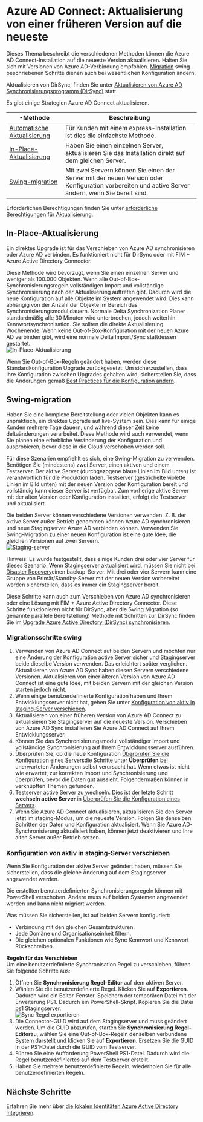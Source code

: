 <properties
   pageTitle="Azure AD Connect: Aktualisieren von einer früheren Version | Microsoft Azure"
   description="Erläutert die verschiedenen Methoden zum Aktualisieren auf die neueste Version von Azure Active Directory verbinden, einschließlich Upgrades und Migration des Swing."
   services="active-directory"
   documentationCenter=""
   authors="AndKjell"
   manager="femila"
   editor=""/>

<tags
   ms.service="active-directory"
   ms.devlang="na"
   ms.topic="article"
   ms.tgt_pltfrm="na"
   ms.workload="Identity"
   ms.date="10/12/2016"
   ms.author="billmath"/>

# <a name="azure-ad-connect-upgrade-from-a-previous-version-to-the-latest"></a>Azure AD Connect: Aktualisierung von einer früheren Version auf die neueste
Dieses Thema beschreibt die verschiedenen Methoden können die Azure AD Connect-Installation auf die neueste Version aktualisieren. Halten Sie sich mit Versionen von Azure AD-Verbindung empfohlen. [Migration](#swing-migration) swing beschriebenen Schritte dienen auch bei wesentlichen Konfiguration ändern.

Aktualisieren von DirSync, finden Sie unter [Aktualisieren von Azure AD Synchronisierungsprogramm (DirSync)](./connect/active-directory-aadconnect-dirsync-upgrade-get-started.md) statt.

Es gibt einige Strategien Azure AD Connect aktualisieren.

-Methode | Beschreibung
--- | ---
[Automatische Aktualisierung](active-directory-aadconnect-feature-automatic-upgrade.md) | Für Kunden mit einem express-Installation ist dies die einfachste Methode.
[In-Place-Aktualisierung](#in-place-upgrade) | Haben Sie einen einzelnen Server, aktualisieren Sie das Installation direkt auf dem gleichen Server.
[Swing-migration](#swing-migration) | Mit zwei Servern können Sie einen der Server mit der neuen Version oder Konfiguration vorbereiten und active Server ändern, wenn Sie bereit sind.

Erforderlichen Berechtigungen finden Sie unter [erforderliche Berechtigungen für Aktualisierung](./connect/active-directory-aadconnect-accounts-permissions.md#upgrade).

## <a name="in-place-upgrade"></a>In-Place-Aktualisierung
Ein direktes Upgrade ist für das Verschieben von Azure AD synchronisieren oder Azure AD verbinden. Es funktioniert nicht für DirSync oder mit FIM + Azure Active Directory Connector.

Diese Methode wird bevorzugt, wenn Sie einen einzelnen Server und weniger als 100.000 Objekten. Wenn alle Out-of-Box-Synchronisierungsregeln vollständigen Import und vollständige Synchronisierung nach der Aktualisierung auftreten gibt. Dadurch wird die neue Konfiguration auf alle Objekte im System angewendet wird. Dies kann abhängig von der Anzahl der Objekte im Bereich das Synchronisierungsmodul dauern. Normale Delta Synchronization Planer standardmäßig alle 30 Minuten wird unterbrochen, jedoch weiterhin Kennwortsynchronisation. Sie sollten die direkte Aktualisierung Wochenende. Wenn keine Out-of-Box-Konfiguration mit der neuen Azure AD verbinden gibt, wird eine normale Delta Import/Sync stattdessen gestartet.  
![In-Place-Aktualisierung](./media/active-directory-aadconnect-upgrade-previous-version/inplaceupgrade.png)

Wenn Sie Out-of-Box-Regeln geändert haben, werden diese Standardkonfiguration Upgrade zurückgesetzt. Um sicherzustellen, dass Ihre Konfiguration zwischen Upgrades gehalten wird, sicherstellen Sie, dass die Änderungen gemäß [Best Practices für die Konfiguration ändern](active-directory-aadconnectsync-best-practices-changing-default-configuration.md).

## <a name="swing-migration"></a>Swing-migration
Haben Sie eine komplexe Bereitstellung oder vielen Objekten kann es unpraktisch, ein direktes Upgrade auf live-System sein. Dies kann für einige Kunden mehrere Tage dauern, und während dieser Zeit keine deltaänderungen verarbeitet. Diese Methode wird auch verwendet, wenn Sie planen eine erhebliche Veränderung der Konfiguration und ausprobieren, bevor diese in die Cloud verschoben werden soll.

Für diese Szenarien empfiehlt es sich, eine Swing-Migration zu verwenden. Benötigen Sie (mindestens) zwei Server, einen aktiven und einem Testserver. Der aktive Server (durchgezogene blaue Linien im Bild unten) ist verantwortlich für die Produktion laden. Testserver (gestrichelte violette Linien im Bild unten) mit der neuen Version oder Konfiguration bereit und vollständig kann dieser Server ist verfügbar. Zum vorherige aktive Server mit der alten Version oder Konfiguration installiert, erfolgt die Testserver und aktualisiert.

Die beiden Server können verschiedene Versionen verwenden. Z. B. der aktive Server außer Betrieb genommen können Azure AD synchronisieren und neue Stagingserver Azure AD verbinden können. Verwenden Sie Swing-Migration zu einer neuen Konfiguration ist eine gute Idee, die gleichen Versionen auf zwei Servern.  
![Staging-server](./media/active-directory-aadconnect-upgrade-previous-version/stagingserver1.png)

Hinweis: Es wurde festgestellt, dass einige Kunden drei oder vier Server für dieses Szenario. Wenn Stagingserver aktualisiert wird, müssen Sie nicht bei [Disaster Recovery](active-directory-aadconnectsync-operations.md#disaster-recovery)einen backup-Server. Mit drei oder vier Servern kann eine Gruppe von Primär/Standby-Server mit der neuen Version vorbereitet werden sicherstellen, dass es immer ein Stagingserver bereit.

Diese Schritte kann auch zum Verschieben von Azure AD synchronisieren oder eine Lösung mit FIM + Azure Active Directory Connector. Diese Schritte funktionieren nicht für DirSync, aber die Swing Migration (so genannte parallele Bereitstellung) Methode mit Schritten zur DirSync finden Sie im [Upgrade Azure Active Directory (DirSync) synchronisieren](./connect/active-directory-aadconnect-dirsync-upgrade-get-started.md).

### <a name="swing-migration-steps"></a>Migrationsschritte swing

1. Verwenden von Azure AD Connect auf beiden Servern und möchten nur eine Änderung der Konfiguration active Server sicher und Stagingserver beide dieselbe Version verwenden. Das erleichtert später verglichen. Aktualisieren von Azure AD Sync haben diesen Servern verschiedene Versionen. Aktualisieren von einer älteren Version von Azure AD Connect ist eine gute Idee, mit beiden Servern mit der gleichen Version starten jedoch nicht.
2. Wenn einige benutzerdefinierte Konfiguration haben und Ihrem Entwicklungsserver nicht hat, gehen Sie unter [Konfiguration von aktiv in staging-Server verschieben](#move-custom-configuration-from-active-to-staging-server).
3. Aktualisieren von einer früheren Version von Azure AD Connect zu aktualisieren Sie Stagingserver auf die neueste Version. Verschieben von Azure AD Sync installieren Sie Azure AD Connect auf Ihrem Entwicklungsserver.
4. Können Sie das Synchronisierungsmodul vollständiger Import und vollständige Synchronisierung auf Ihrem Entwicklungsserver ausführen.
5. Überprüfen Sie, ob die neue Konfiguration [Überprüfen Sie die Konfiguration eines Servers](active-directory-aadconnectsync-operations.md#verify-the-configuration-of-a-server)die Schritte unter **Überprüfen** bei unerwarteten Änderungen selbst verursacht hat. Wenn etwas ist nicht wie erwartet, zur korrekten Import und Synchronisierung und überprüfen, bevor die Daten gut aussieht. Folgendermaßen können in verknüpften Themen gefunden.
6. Testserver active Server zu wechseln. Dies ist der letzte Schritt **wechseln active Server** in [Überprüfen Sie die Konfiguration eines Servers](active-directory-aadconnectsync-operations.md#verify-the-configuration-of-a-server).
7. Wenn Sie Azure AD Connect aktualisieren, aktualisieren Sie den Server jetzt im staging-Modus, um die neueste Version. Folgen Sie denselben Schritten der Daten und Konfiguration aktualisiert. Wenn Sie Azure AD-Synchronisierung aktualisiert haben, können jetzt deaktivieren und Ihre alten Server außer Betrieb setzen.

### <a name="move-custom-configuration-from-active-to-staging-server"></a>Konfiguration von aktiv in staging-Server verschieben
Wenn Sie Konfiguration der aktive Server geändert haben, müssen Sie sicherstellen, dass die gleiche Änderung auf dem Stagingserver angewendet werden.

Die erstellten benutzerdefinierten Synchronisierungsregeln können mit PowerShell verschoben. Andere muss auf beiden Systemen angewendet werden und kann nicht migriert werden.

Was müssen Sie sicherstellen, ist auf beiden Servern konfiguriert:

- Verbindung mit den gleichen Gesamtstrukturen.
- Jede Domäne und Organisationseinheit filtern.
- Die gleichen optionalen Funktionen wie Sync Kennwort und Kennwort Rückschreiben.

**Regeln für das Verschieben**  
Um eine benutzerdefinierte Synchronisation Regel zu verschieben, führen Sie folgende Schritte aus:

1. Öffnen Sie **Synchronisierung Regel-Editor** auf dem aktiven Server.
2. Wählen Sie die benutzerdefinierte Regel. Klicken Sie auf **Exportieren**. Dadurch wird ein Editor-Fenster. Speichern der temporären Datei mit der Erweiterung PS1. Dadurch ein PowerShell-Skript. Kopieren Sie die Datei ps1 Stagingserver.  
![Sync Regel exportieren](./media/active-directory-aadconnect-upgrade-previous-version/exportrule.png)
3. Die Connector-GUID wird auf dem Stagingserver und muss geändert werden. Um die GUID abzurufen, starten Sie **Synchronisierung Regel-Editor**zu, wählen Sie eine Out-of-Box-Regeln denselben verbundene System darstellt und klicken Sie auf **Exportieren**. Ersetzen Sie die GUID in der PS1-Datei durch die GUID vom Testserver.
4. Führen Sie eine Aufforderung PowerShell PS1-Datei. Dadurch wird die Regel benutzerdefiniertes auf dem Testserver erstellt.
5. Haben Sie mehrere benutzerdefinierte Regeln, wiederholen Sie für alle benutzerdefinierten Regeln.

## <a name="next-steps"></a>Nächste Schritte
Erfahren Sie mehr über [die lokalen Identitäten Azure Active Directory integrieren](active-directory-aadconnect.md).
